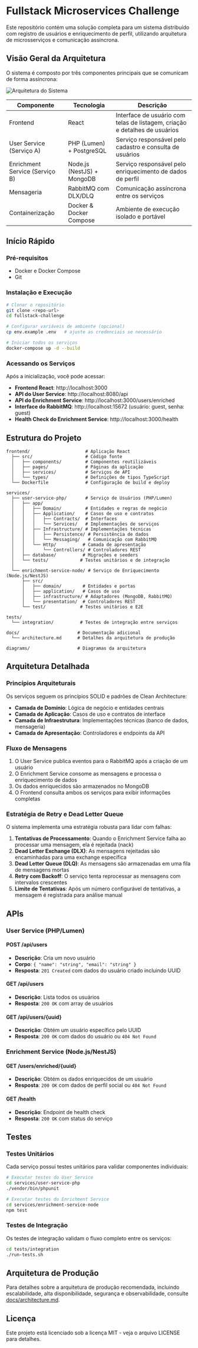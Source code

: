 # Fullstack Microservices Challenge

Este repositório contém uma solução completa para um sistema distribuído com registro de usuários e enriquecimento de perfil, utilizando arquitetura de microsserviços e comunicação assíncrona.

## Visão Geral da Arquitetura

O sistema é composto por três componentes principais que se comunicam de forma assíncrona:

![Arquitetura do Sistema](diagrams/architecture.png)

| Componente | Tecnologia | Descrição |
|-----------|------------|-----------|
| Frontend | React | Interface de usuário com telas de listagem, criação e detalhes de usuários |
| User Service (Serviço A) | PHP (Lumen) + PostgreSQL | Serviço responsável pelo cadastro e consulta de usuários |
| Enrichment Service (Serviço B) | Node.js (NestJS) + MongoDB | Serviço responsável pelo enriquecimento de dados de perfil |
| Mensageria | RabbitMQ com DLX/DLQ | Comunicação assíncrona entre os serviços |
| Containerização | Docker & Docker Compose | Ambiente de execução isolado e portável |

## Início Rápido

### Pré-requisitos

- Docker e Docker Compose
- Git

### Instalação e Execução

```bash
# Clonar o repositório
git clone <repo-url>
cd fullstack-challenge

# Configurar variáveis de ambiente (opcional)
cp env.example .env   # ajuste as credenciais se necessário

# Iniciar todos os serviços
docker-compose up -d --build
```

### Acessando os Serviços

Após a inicialização, você pode acessar:

* **Frontend React**: http://localhost:3000
* **API do User Service**: http://localhost:8080/api
* **API do Enrichment Service**: http://localhost:3000/users/enriched
* **Interface do RabbitMQ**: http://localhost:15672 (usuário: guest, senha: guest)
* **Health Check do Enrichment Service**: http://localhost:3000/health

## Estrutura do Projeto

```
frontend/                     # Aplicação React
  ├── src/                    # Código fonte
  │   ├── components/         # Componentes reutilizáveis
  │   ├── pages/              # Páginas da aplicação
  │   ├── services/           # Serviços de API
  │   └── types/              # Definições de tipos TypeScript
  └── Dockerfile              # Configuração de build e deploy

services/
  ├── user-service-php/       # Serviço de Usuários (PHP/Lumen)
  │   ├── app/                
  │   │   ├── Domain/         # Entidades e regras de negócio
  │   │   ├── Application/    # Casos de uso e contratos
  │   │   │   ├── Contracts/  # Interfaces
  │   │   │   └── Services/   # Implementações de serviços
  │   │   ├── Infrastructure/ # Implementações técnicas
  │   │   │   ├── Persistence/ # Persistência de dados
  │   │   │   └── Messaging/   # Comunicação com RabbitMQ
  │   │   └── Http/          # Camada de apresentação
  │   │       └── Controllers/ # Controladores REST
  │   ├── database/          # Migrações e seeders
  │   └── tests/            # Testes unitários e de integração
  │
  └── enrichment-service-node/ # Serviço de Enriquecimento (Node.js/NestJS)
      ├── src/
      │   ├── domain/        # Entidades e portas
      │   ├── application/   # Casos de uso
      │   ├── infrastructure/ # Adaptadores (MongoDB, RabbitMQ)
      │   └── presentation/  # Controladores REST
      └── test/             # Testes unitários e E2E

tests/
  └── integration/          # Testes de integração entre serviços

docs/                      # Documentação adicional
  └── architecture.md      # Detalhes da arquitetura de produção

diagrams/                  # Diagramas da arquitetura
```

## Arquitetura Detalhada

### Princípios Arquiteturais

Os serviços seguem os princípios SOLID e padrões de Clean Architecture:

- **Camada de Domínio**: Lógica de negócio e entidades centrais
- **Camada de Aplicação**: Casos de uso e contratos de interface
- **Camada de Infraestrutura**: Implementações técnicas (banco de dados, mensageria)
- **Camada de Apresentação**: Controladores e endpoints da API

### Fluxo de Mensagens

1. O User Service publica eventos para o RabbitMQ após a criação de um usuário
2. O Enrichment Service consome as mensagens e processa o enriquecimento de dados
3. Os dados enriquecidos são armazenados no MongoDB
4. O Frontend consulta ambos os serviços para exibir informações completas

### Estratégia de Retry e Dead Letter Queue

O sistema implementa uma estratégia robusta para lidar com falhas:

1. **Tentativas de Processamento**: Quando o Enrichment Service falha ao processar uma mensagem, ela é rejeitada (nack)
2. **Dead Letter Exchange (DLX)**: As mensagens rejeitadas são encaminhadas para uma exchange específica
3. **Dead Letter Queue (DLQ)**: As mensagens são armazenadas em uma fila de mensagens mortas
4. **Retry com Backoff**: O serviço tenta reprocessar as mensagens com intervalos crescentes
5. **Limite de Tentativas**: Após um número configurável de tentativas, a mensagem é registrada para análise manual

## APIs

### User Service (PHP/Lumen)

#### POST /api/users
- **Descrição**: Cria um novo usuário
- **Corpo**: `{ "name": "string", "email": "string" }`
- **Resposta**: `201 Created` com dados do usuário criado incluindo UUID

#### GET /api/users
- **Descrição**: Lista todos os usuários
- **Resposta**: `200 OK` com array de usuários

#### GET /api/users/{uuid}
- **Descrição**: Obtém um usuário específico pelo UUID
- **Resposta**: `200 OK` com dados do usuário ou `404 Not Found`

### Enrichment Service (Node.js/NestJS)

#### GET /users/enriched/{uuid}
- **Descrição**: Obtém os dados enriquecidos de um usuário
- **Resposta**: `200 OK` com dados de perfil social ou `404 Not Found`

#### GET /health
- **Descrição**: Endpoint de health check
- **Resposta**: `200 OK` com status do serviço

## Testes

### Testes Unitários

Cada serviço possui testes unitários para validar componentes individuais:

```bash
# Executar testes do User Service
cd services/user-service-php
./vendor/bin/phpunit

# Executar testes do Enrichment Service
cd services/enrichment-service-node
npm test
```

### Testes de Integração

Os testes de integração validam o fluxo completo entre os serviços:

```bash
cd tests/integration
./run-tests.sh
```

## Arquitetura de Produção

Para detalhes sobre a arquitetura de produção recomendada, incluindo escalabilidade, alta disponibilidade, segurança e observabilidade, consulte [docs/architecture.md](docs/architecture.md).

## Licença

Este projeto está licenciado sob a licença MIT - veja o arquivo LICENSE para detalhes.
